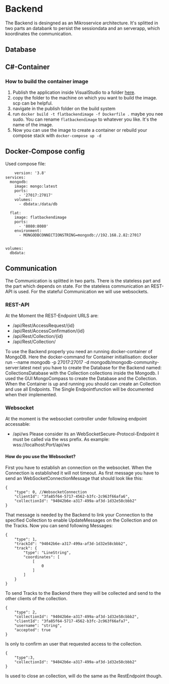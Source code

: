 # Backend
The Backend is desingned as an Mikroservice architecture.
It's splitted in two parts an databank to persist the sessiondata and an serverapp,
which koordinates the communication.
## Database

## C#-Container
### How to build the container image
1. Publish the application inside VisualStudio to a folder [here](../..\backend\FlatBackend\FlatBackend\bin\Release\net8.0\publish).
2. copy the folder to the machine on which you want to build the image. scp can be helpful.
3. navigate in the publish folder on the build system
4. run ``docker build -t flatbackendimage -f Dockerfile .`` maybe you nee sudo. You can rename ``flatbackendimage`` to whatever you like. It's the name of the image.
5. Now you can use the image to create a container or rebuild your compose stack with ``docker-compose up -d``
## Docker-Compose config
Used compose file:
```docker-compse
    version: '3.8'
services:
  mongodb:
    image: mongo:latest
    ports:
      - '27017:27017'
    volumes:
      - dbdata:/data/db

  flat:
    image: flatbackendimage
    ports:
      - '8080:8080'
    environment:
      - MONGODBCONNECTIONSTRING=mongodb://192.168.2.82:27017


volumes:
  dbdata:
```

## Communication
The Communication is splitted in two parts. There is the stateless part and the part which depends on state.
For the stateless communication an REST-API is used. For the stateful Communication we will use websockets.
### REST-API
At the Moment the REST-Endpoint URLS are:
 - /api/Rest/AccessRequest/{id}
 - /api/Rest/AccessConfirmation/{id}
 - /api/Rest/Collection/{id}
 - /api/Rest/Collection/

To use the Backend properly you need an running docker-container of MongoDB.
Here the docker-command for Container initiallisation: docker run --name mongodb -p 27017:27017 -d mongodb/mongodb-community-server:latest
next you have to create the Database for the Backend named: CollectionsDatabase with the Collection collections inside the Mongodb.
I used the GUI MongoCompass to create the Database and the Collection.
When the Container is up and running you should can create an Collection and use all Endpoints.
The Single Endpointfunction will be documented when their implemented.
### Websocket
At the moment is the websocket controller under following endpoint accessable:
 - /api/ws
Please consider its an WebSocketSecure-Protocol-Endpoint it must be called via the wss prefix.
As example: wss://localhost:Port/api/ws
#### How do you use the Websocket?
First you have to establish an connection on the websocket. When the Connection is established it will not timeout.
As first message you have to send an WebSocketConnectionMessage that should look like this:
```WebSocketConnectionMessage
{
	"type": 0, //WebsocketConnection
	"clientId": "3fa85f64-5717-4562-b3fc-2c963f66afa6",
	"collectionId": "94042b6e-a317-499a-af3d-1d32e58cbbb2"
}
```
That message is needed by the Backend to link your Connection to the specified Collection to enable UpdateMessages on the Collection and on the Tracks.
Now you can send following Messages:
```IncrementalTrackMessage
{
	"type": 1,
	"trackId": "94042b6e-a317-499a-af3d-1d32e58cbbb2",
	"track": {
		"type": "LineString",
		"coordinates": [
			[
				0
			]
		]
	}
}
```
To send Tracks to the Backend there they will be collected and send to the other clients of the collection.
```AccessConfirmationMessage
{
	"type": 2,
	"collectionId": "94042b6e-a317-499a-af3d-1d32e58cbbb2",
	"clientId": "3fa85f64-5717-4562-b3fc-2c963f66afa7",
	"username": "string",
    "accepted": true
}
```
Is only to confirm an user that requested access to the collection.
```
{
    "type":3,
    "collectionId": "94042b6e-a317-499a-af3d-1d32e58cbbb2"
}
```
Is used to close an collection, will do the same as the RestEndpoint though.
